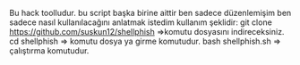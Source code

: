 Bu hack toolludur. bu script başka birine aittir
ben sadece düzenlemişim
ben sadece nasıl kullanılacağını anlatmak istedim
kullanım şeklidir: git clone https://github.com/suskun12/shellphish =>komutu dosyasını indireceksiniz.
                            cd shellphish => komutu dosya ya girme komutudur.
                            bash shellphish.sh => çalıştırma komutudur.
